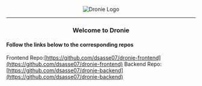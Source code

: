 

<p align="center">
<img 
  src="https://i.imgur.com/s3wbqbY.png"
  alt="Dronie Logo" 
>
</p>

---  

<h3 style="text-align: center"> Welcome to Dronie </h3>
<h4> Follow the links below to the corresponding repos </h4>

Frontend Repo:[https://github.com/dsasse07/dronie-frontend](https://github.com/dsasse07/dronie-frontend)
Backend Repo: [https://github.com/dsasse07/dronie-backend](https://github.com/dsasse07/dronie-backend)


